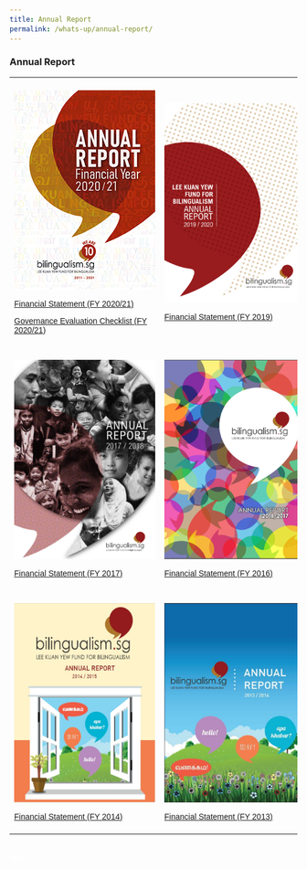 ```yaml
---
title: Annual Report
permalink: /whats-up/annual-report/
---
```

### Annual Report


  
<style>
table {
  font-family: arial, sans-serif;
  border-collapse: collapse;
  width: 100%;
}
td, th {
  text-align: left;
  padding: 8px;
}

.responsive {
  width: 100%;
  max-width: 400px;
  height: auto;
}
</style>


<table>
 <tbody><tr>
	 <td>
	<p><a target="_blank" href="/files/whats-up/LKYFB Annual Report FY2020-21.pdf">
    <img style="width:247px; height:349px;" class="responsive" src="/images/Cover-FY2020-21.png" border="0"></a></p>
   <p><a target="_blank" href="/files/whats-up/LKYFB_FS_FY2020-21.pdf">Financial Statement (FY 2020/21)</a></p>
		 <p><a target="_blank" href="/files/whats-up/LKYFB_Governance Evaluation Checklist_FY2020-21.pdf">Governance Evaluation Checklist (FY 2020/21)</a></p>
   </td>
     <td>
  <p><a target="_blank" href="/files/whats-up/LKYFB_Annual-Report_FY2019.pdf">
    <img style="width:247px; height:349px;" class="responsive" src="/images/Cover-FY2019.jpg" border="0"></a></p>
   <p><a target="_blank" href="/files/whats-up/LKYFB_FS_FY2019.pdf">Financial Statement (FY 2019)</a></p>
   </td>
    <td>
  <p><a target="_blank" href="/files/whats-up/Annual-Report-FY2018.pdf">
    <img style="width:247px; height:349px;" class="responsive" src="/images/Cover-FY2018.jpg" border="0"></a></p>
   <p><a target="_blank" href="/files/whats-up/FY2018-FS.pdf">Financial Statement (FY 2018)</a></p>
   </td>
	  </tr> 
  <tr>
    <td>
   <p><a target="_blank" href="/files/whats-up/Annual_Report_FY2017_Final.pdf">
     <img style="width:247px; height:349px;" class="responsive" src="/images/Cover-FY2017.png" border="0"></a></p>
   <p><a target="_blank" href="/files/whats-up/FY2017-FS.pdf">Financial Statement (FY 2017)</a></p>
   </td>
    <td>
  <p><a target="_blank" href="/files/whats-up/Annual-Report-2016.pdf">
    <img style="width:247px; height:349px;" class="responsive" src="/images/Cover-FY2016.png" border="0"></a></p>
   <p><a target="_blank" href="/files/whats-up/FY2016-FS.pdf">Financial Statement (FY 2016)</a></p>
   </td>
    <td>
   <p><a target="_blank" href="/files/whats-up/Annual-Report-2015.pdf">
     <img style="width:247px; height:349px;" class="responsive" src="/images/Cover-FY2015.jpg" border="0"></a></p>
   <p><a target="_blank" href="/files/whats-up/FY2015-FS.pdf">Financial Statement (FY 2015)</a></p>
   </td>
 </tr> 
 <tr>
    <td>
  <p><a target="_blank" href="/files/whats-up/Annual_Report_FY2014.pdf">
    <img style="width:247px; height:349px;" class="responsive" src="/images/Cover-FY2014.jpg" border="0"></a></p>
   <p><a target="_blank" href="/files/whats-up/FY2014-FS.pdf">Financial Statement (FY 2014)</a></p>
   </td>
    <td>
   <p><a target="_blank" href="/files/whats-up/Annual-Report-2013.pdf">
     <img style="width:247px; height:349px;" class="responsive" src="/images/Cover-FY2013.jpg" border="0"></a></p>
   <p><a target="_blank" href="/files/whats-up/FY2013-FS.pdf">Financial Statement (FY 2013)</a></p>
   </td>
    <td>
  <p><a target="_blank" href="/files/whats-up/Annual-Report-2012.pdf">
    <img style="width:247px; height:349px;" class="responsive" src="/images/Cover-FY2012.jpg" border="0"></a></p>
   <p><a target="_blank" href="/files/whats-up/FY2012-FS.pdf">Financial Statement (FY 2012)</a></p>
   </td>
	 </tr>
</tbody></table><br>
<div class="btntop"><a style="text-decoration:none;" href="#top"><span style="color:white"><b>Top</b></span></a></div>
